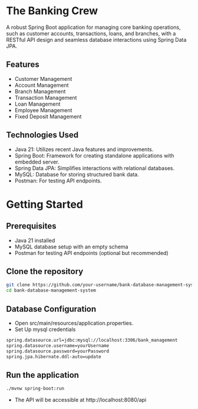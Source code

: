 # The Banking Crew

A robust Spring Boot application for managing core banking operations, such as customer accounts, transactions, loans, and branches, with a RESTful API design and seamless database interactions using Spring Data JPA.




## Features

- Customer Management
- Account Management
- Branch Management
- Transaction Management
- Loan Management
- Employee Management
- Fixed Deposit Management

## Technologies Used

- Java 21: Utilizes recent Java features and improvements.
- Spring Boot: Framework for creating standalone applications with embedded server.
- Spring Data JPA: Simplifies interactions with relational databases.
- MySQL: Database for storing structured bank data.
- Postman: For testing API endpoints.

# Getting Started
## Prerequisites
- Java 21 installed
- MySQL database setup with an empty schema
- Postman for testing API endpoints (optional but recommended)


## Clone the repository


```bash
git clone https://github.com/your-username/bank-database-management-system.git
cd bank-database-management-system
```
## Database Configuration
- Open src/main/resources/application.properties.
- Set Up mysql credentials
```bash 
spring.datasource.url=jdbc:mysql://localhost:3306/bank_management
spring.datasource.username=yourUsername
spring.datasource.password=yourPassword
spring.jpa.hibernate.ddl-auto=update
```
## Run the application
```bash
./mvnw spring-boot:run
```
- The API will be accessible at http://localhost:8080/api


